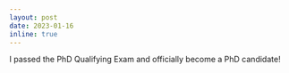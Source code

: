 ```yaml
---
layout: post
date: 2023-01-16
inline: true
---
```


I passed the PhD Qualifying Exam and officially become a PhD candidate!